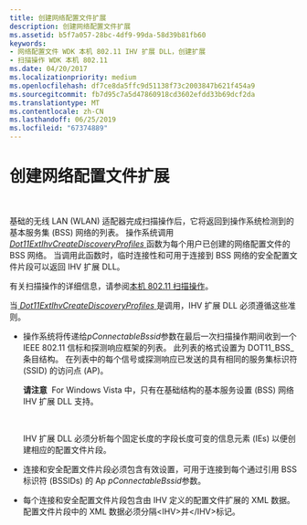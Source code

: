 ```yaml
---
title: 创建网络配置文件扩展
description: 创建网络配置文件扩展
ms.assetid: b5f7a057-28bc-4df9-99da-58d39b81fb60
keywords:
- 网络配置文件 WDK 本机 802.11 IHV 扩展 DLL，创建扩展
- 扫描操作 WDK 本机 802.11
ms.date: 04/20/2017
ms.localizationpriority: medium
ms.openlocfilehash: df7ce8da5ffc9d51138f73c2003847b621f454a9
ms.sourcegitcommit: fb7d95c7a5d47860918cd3602efdd33b69dcf2da
ms.translationtype: MT
ms.contentlocale: zh-CN
ms.lasthandoff: 06/25/2019
ms.locfileid: "67374889"
---
```

# <a name="creating-network-profile-extensions"></a>创建网络配置文件扩展




 

基础的无线 LAN (WLAN) 适配器完成扫描操作后，它将返回到操作系统检测到的基本服务集 (BSS) 网络的列表。 操作系统调用[ *Dot11ExtIhvCreateDiscoveryProfiles* ](https://docs.microsoft.com/windows-hardware/drivers/ddi/content/wlanihv/nc-wlanihv-dot11extihv_create_discovery_profiles)函数为每个用户已创建的网络配置文件的 BSS 网络。 当调用此函数时，临时连接性和可用于连接到 BSS 网络的安全配置文件片段可以返回 IHV 扩展 DLL。

有关扫描操作的详细信息，请参阅[本机 802.11 扫描操作](native-802-11-scan-operations.md)。

当[ *Dot11ExtIhvCreateDiscoveryProfiles* ](https://docs.microsoft.com/windows-hardware/drivers/ddi/content/wlanihv/nc-wlanihv-dot11extihv_create_discovery_profiles)是调用，IHV 扩展 DLL 必须遵循这些准则。

-   操作系统将传递给*pConnectableBssid*参数在最后一次扫描操作期间收到一个 IEEE 802.11 信标和探测响应框架的列表。 此列表的格式设置为 DOT11\_BSS\_条目结构。 在列表中的每个信号或探测响应已发送的具有相同的服务集标识符 (SSID) 的访问点 (AP)。

    **请注意**  For Windows Vista 中，只有在基础结构的基本服务设置 (BSS) 网络 IHV 扩展 DLL 支持。

     

    IHV 扩展 DLL 必须分析每个固定长度的字段长度可变的信息元素 (IEs) 以便创建相应的配置文件片段。

-   连接和安全配置文件片段必须包含有效设置，可用于连接到每个通过引用 BSS 标识符 (BSSIDs) 的 Ap *pConnectableBssid*参数。

-   每个连接和安全配置文件片段包含由 IHV 定义的配置文件扩展的 XML 数据。 配置文件片段中的 XML 数据必须分隔&lt;IHV&gt;并&lt;/IHV&gt;标记。

 

 





